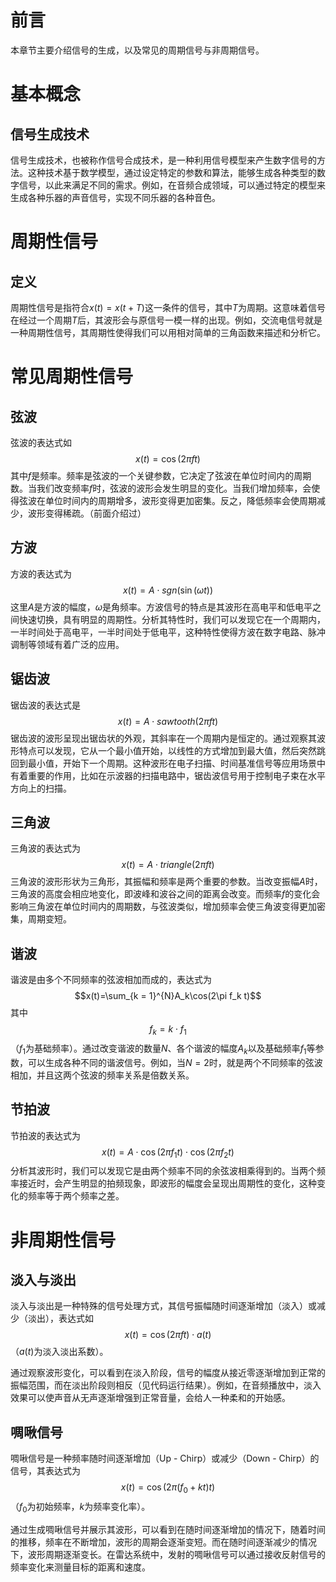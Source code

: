 # 前言
本章节主要介绍信号的生成，以及常见的周期信号与非周期信号。
# 基本概念
## 信号生成技术
信号生成技术，也被称作信号合成技术，是一种利用信号模型来产生数字信号的方法。这种技术基于数学模型，通过设定特定的参数和算法，能够生成各种类型的数字信号，以此来满足不同的需求。例如，在音频合成领域，可以通过特定的模型来生成各种乐器的声音信号，实现不同乐器的各种音色。
# 周期性信号
## 定义
周期性信号是指符合$x(t)=x(t + T)$这一条件的信号，其中$T$为周期。这意味着信号在经过一个周期$T$后，其波形会与原信号一模一样的出现。例如，交流电信号就是一种周期性信号，其周期性使得我们可以用相对简单的三角函数来描述和分析它。
# 常见周期性信号
## 弦波
弦波的表达式如$$x(t)=\cos(2\pi ft)$$
其中$f$是频率。频率是弦波的一个关键参数，它决定了弦波在单位时间内的周期数。当我们改变频率$f$时，弦波的波形会发生明显的变化。当我们增加频率，会使得弦波在单位时间内的周期增多，波形变得更加密集。反之，降低频率会使周期减少，波形变得稀疏。（前面介绍过）
## 方波
方波的表达式为$$x(t)=A\cdot sgn(\sin(\omega t))$$
这里$A$是方波的幅度，$\omega$是角频率。方波信号的特点是其波形在高电平和低电平之间快速切换，具有明显的周期性。分析其特性时，我们可以发现它在一个周期内，一半时间处于高电平，一半时间处于低电平，这种特性使得方波在数字电路、脉冲调制等领域有着广泛的应用。
## 锯齿波
锯齿波的表达式是$$x(t)=A\cdot sawtooth(2\pi ft)$$
锯齿波的波形呈现出锯齿状的外观，其斜率在一个周期内是恒定的。通过观察其波形特点可以发现，它从一个最小值开始，以线性的方式增加到最大值，然后突然跳回到最小值，开始下一个周期。这种波形在电子扫描、时间基准信号等应用场景中有着重要的作用，比如在示波器的扫描电路中，锯齿波信号用于控制电子束在水平方向上的扫描。
## 三角波
三角波的表达式为$$x(t)=A\cdot triangle(2\pi ft)$$
三角波的波形形状为三角形，其振幅和频率是两个重要的参数。当改变振幅$A$时，三角波的高度会相应地变化，即波峰和波谷之间的距离会改变。而频率$f$的变化会影响三角波在单位时间内的周期数，与弦波类似，增加频率会使三角波变得更加密集，周期变短。
## 谐波
谐波是由多个不同频率的弦波相加而成的，表达式为$$x(t)=\sum_{k = 1}^{N}A_k\cos(2\pi f_k t)$$
其中$$f_k = k\cdot f_1$$（$f_1$为基础频率）。通过改变谐波的数量$N$、各个谐波的幅度$A_k$以及基础频率$f_1$等参数，可以生成各种不同的谐波信号。例如，当$N = 2$时，就是两个不同频率的弦波相加，并且这两个弦波的频率关系是倍数关系。

## 节拍波
节拍波的表达式为$$x(t)=A\cdot\cos(2\pi f_1 t)\cdot\cos(2\pi f_2 t)$$
分析其波形时，我们可以发现它是由两个频率不同的余弦波相乘得到的。当两个频率接近时，会产生明显的拍频现象，即波形的幅度会呈现出周期性的变化，这种变化的频率等于两个频率之差。

# 非周期性信号
## 淡入与淡出
淡入与淡出是一种特殊的信号处理方式，其信号振幅随时间逐渐增加（淡入）或减少（淡出），表达式如$$x(t)=\cos(2\pi ft)\cdot a(t)$$（$a(t)$为淡入淡出系数）。

通过观察波形变化，可以看到在淡入阶段，信号的幅度从接近零逐渐增加到正常的振幅范围，而在淡出阶段则相反（见代码运行结果）。例如，在音频播放中，淡入效果可以使声音从无声逐渐增强到正常音量，会给人一种柔和的开始感。
## 啁啾信号
啁啾信号是一种频率随时间逐渐增加（Up - Chirp）或减少（Down - Chirp）的信号，其表达式为$$x(t)=\cos(2\pi(f_0 + kt)t)$$（$f_0$为初始频率，$k$为频率变化率）。

通过生成啁啾信号并展示其波形，可以看到在随时间逐渐增加的情况下，随着时间的推移，频率在不断增加，波形的周期会逐渐变短。而在随时间逐渐减少的情况下，波形周期逐渐变长。在雷达系统中，发射的啁啾信号可以通过接收反射信号的频率变化来测量目标的距离和速度。